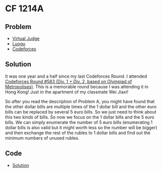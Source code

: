 # CF 1214A

## Problem

- [Virtual Judge](https://vjudge.net/problem/CodeForces-1214A)
- [Luogu](https://www.luogu.com.cn/problem/CF1214A)
- [Codeforces](https://codeforces.com/problemset/problem/1214/A)

## Solution

It was one year and a half since my last Codeforces Round. I attended [Codeforces Round #583 (Div. 1 + Div. 2, based on Olympiad of Metropolises)](https://codeforces.com/contest/1214/). This is a memorable round because I was attending it in Hong Kong! Just in the apartment of my classmate Wei Jiaxi!

So after you read the description of Problem A, you might have found that the other dollar bills are multiple times of the 1 dollar bill and the other euro bills can be replaced by several 5 euro bills. So we just need to think about this two kinds of bills. So now we focus on the 1 dollar bills and the 5 euro bills. We can simply enumerate the number of 5 euro bills (enumerating 1 dollar bills is also valid but it might worth less so the number will be bigger) and then exchange the rest of the rubles to 1 dollar bills and find out the minimum numbers of unused rubles.

## Code

- [Solution](CF.1214A.0.cpp)
